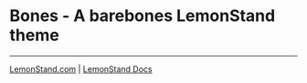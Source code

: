 # Bones - A barebones LemonStand theme

---

[LemonStand.com](https://lemonstand.com) | [LemonStand Docs](https://docs.lemonstand.com)
